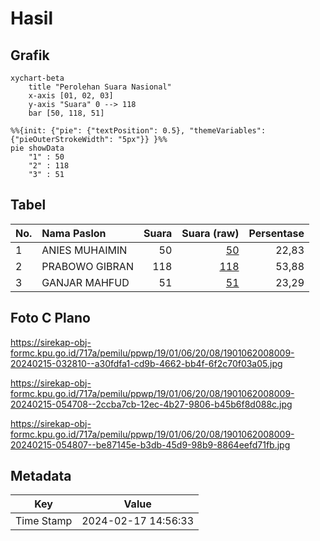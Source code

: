 # Hasil

## Grafik

```mermaid
xychart-beta
    title "Perolehan Suara Nasional"
    x-axis [01, 02, 03]
    y-axis "Suara" 0 --> 118
    bar [50, 118, 51]
```

```mermaid
%%{init: {"pie": {"textPosition": 0.5}, "themeVariables": {"pieOuterStrokeWidth": "5px"}} }%%
pie showData
    "1" : 50
    "2" : 118
    "3" : 51
```

## Tabel

| No. | Nama Paslon    | Suara | Suara (raw) | Persentase |
|:--- |:-------------- | -----:| -----------:| ----------:|
| 1   | ANIES MUHAIMIN | 50    | [50][p-1]   | 22,83      |
| 2   | PRABOWO GIBRAN | 118   | [118][p-2]  | 53,88      |
| 3   | GANJAR MAHFUD  | 51    | [51][p-3]   | 23,29      |


[p-1]: https://github.com/gigit-pemilu/pemilu-2024/blob/main/pilpres/hitung-suara/sub/19-kepulauan-bangka-belitung/sub/01-bangka/sub/06-bakam/sub/2008-bukit-layang/sub/009-tps/sub/paslon-1.txt
[p-2]: https://github.com/gigit-pemilu/pemilu-2024/blob/main/pilpres/hitung-suara/sub/19-kepulauan-bangka-belitung/sub/01-bangka/sub/06-bakam/sub/2008-bukit-layang/sub/009-tps/sub/paslon-2.txt
[p-3]: https://github.com/gigit-pemilu/pemilu-2024/blob/main/pilpres/hitung-suara/sub/19-kepulauan-bangka-belitung/sub/01-bangka/sub/06-bakam/sub/2008-bukit-layang/sub/009-tps/sub/paslon-3.txt

## Foto C Plano

https://sirekap-obj-formc.kpu.go.id/717a/pemilu/ppwp/19/01/06/20/08/1901062008009-20240215-032810--a30fdfa1-cd9b-4662-bb4f-6f2c70f03a05.jpg

https://sirekap-obj-formc.kpu.go.id/717a/pemilu/ppwp/19/01/06/20/08/1901062008009-20240215-054708--2ccba7cb-12ec-4b27-9806-b45b6f8d088c.jpg

https://sirekap-obj-formc.kpu.go.id/717a/pemilu/ppwp/19/01/06/20/08/1901062008009-20240215-054807--be87145e-b3db-45d9-98b9-8864eefd71fb.jpg


## Metadata

| Key        | Value               |
| ---------- | ------------------- |
| Time Stamp | 2024-02-17 14:56:33 |



